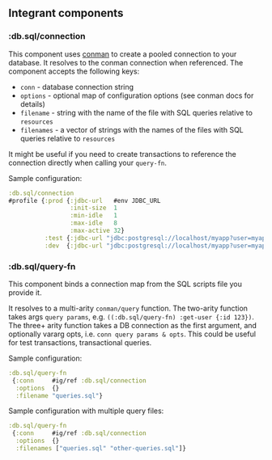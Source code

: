 ## Integrant components

### :db.sql/connection

This component uses [conman](https://github.com/luminus-framework/conman) to create a pooled connection to your database. It resolves to the conman connection when referenced. The component accepts the following keys:

* `conn` - database connection string
* `options` - optional map of configuration options (see conman docs for details)
* `filename` - string with the name of the file with SQL queries relative to `resources`
* `filenames` - a vector of strings with the names of the files with SQL queries relative to `resources`

It might be useful if you need to create transactions to reference the connection directly when calling your `query-fn`.

Sample configuration:

```clojure
:db.sql/connection 
#profile {:prod {:jdbc-url   #env JDBC_URL
                 :init-size  1
                 :min-idle   1
                 :max-idle   8
                 :max-active 32}
          :test {:jdbc-url "jdbc:postgresql://localhost/myapp?user=myapp&password=myapp"}
          :dev  {:jdbc-url "jdbc:postgresql://localhost/myapp?user=myapp&password=myapp"}}
```

### :db.sql/query-fn

This component binds a connection map from the SQL scripts file you provide it.

It resolves to a multi-arity `conman/query` function. The two-arity function takes args `query params`, e.g. `((:db.sql/query-fn) :get-user {:id 123})`. The three+ arity function takes a DB connection as the first argument, and optionally vararg opts, i.e. `conn query params & opts`. This could be useful for test transactions, transactional queries.

Sample configuration:

```clojure
:db.sql/query-fn
 {:conn     #ig/ref :db.sql/connection
  :options  {}
  :filename "queries.sql"}
```

Sample configuration with multiple query files:

```clojure
:db.sql/query-fn
 {:conn     #ig/ref :db.sql/connection
  :options  {}
  :filenames ["queries.sql" "other-queries.sql"]}
```
